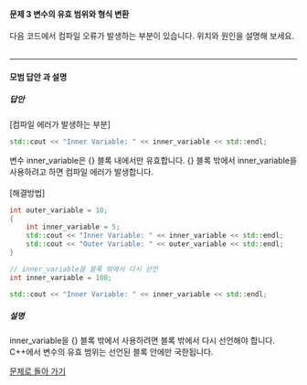 #### 문제 3 변수의 유효 범위와 형식 변환
다음 코드에서 컴파일 오류가 발생하는 부분이 있습니다. 위치와 원인을 설명해 보세요.
<br/><br/>

---

#### 모범 답안 과 설명
##### 답안
[컴파일 에러가 발생하는 부분]
```cpp
std::cout << "Inner Variable: " << inner_variable << std::endl;
```
변수 inner_variable은 {} 블록 내에서만 유효합니다.
{} 블록 밖에서 inner_variable을 사용하려고 하면 컴파일 에러가 발생합니다.
</br></br>
[해결방법]
```cpp
int outer_variable = 10;
{
	int inner_variable = 5;
	std::cout << "Inner Variable: " << inner_variable << std::endl;
	std::cout << "Outer Variable: " << outer_variable << std::endl;
}

// inner_variable을 블록 밖에서 다시 선언
int inner_variable = 100;

std::cout << "Inner Variable: " << inner_variable << std::endl;
```

##### 설명
inner_variable을 {} 블록 밖에서 사용하려면 블록 밖에서 다시 선언해야 합니다.
C++에서 변수의 유효 범위는 선언된 블록 안에만 국한됩니다.

[문제로 돌아 가기](README.md "문제로 돌아 가기")
